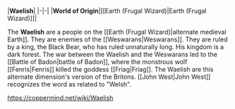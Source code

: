 |**Waelish**|
|-|-|
|**World of Origin**|[[Earth (Frugal Wizard)\|Earth (Frugal Wizard)]]|

The **Waelish** are a people on the [[Earth (Frugal Wizard)\|alternate medieval Earth]]. They are enemies of the [[Weswarans\|Weswarans]]. They are ruled by a king, the Black Bear, who has ruled unnaturally long. His kingdom is a dark forest.
The war between the Waelish and the Weswarans led to the [[Battle of Badon\|battle of Badon]], where the monstrous wolf [[Fenris\|Fenris]] killed the goddess [[Friag\|Friag]].
The Waelish are this alternate dimension's version of the Britons. [[John West\|John West]] recognizes the word as related to "Welsh".



https://coppermind.net/wiki/Waelish